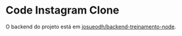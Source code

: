 # Code Instagram Clone

O backend do projeto está em [josueodh/backend-treinamento-node](https://github.com/josueodh/backend-treinamento-node).

